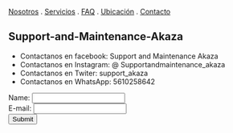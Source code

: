 [Nosotros](./nosotros.md) . [Servicios](./servicios.md) . [FAQ](FAQ.md) . [Ubicación](ubicacion.md) . [Contacto](./contacto.md)

## Support-and-Maintenance-Akaza

* Contactanos en facebook: Support and Maintenance Akaza 
* Contactanos en Instagram: @ Supportandmaintenance_akaza
* Contactanos en Twiter: support_akaza
* Contactanos en WhatsApp: 5610258642

<form action="https://formspree.io/f/xeqnlgvq"method="post">
Name: <input type="text" name="name"><br>
E-mail: <input type="text" name="email"><br>
<input type="submit">
</form>
